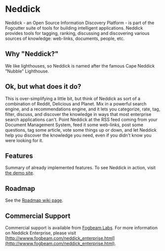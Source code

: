 Neddick
========

Neddick - an Open Source Information Discovery Platform -  is part of the Fogcutter suite of tools for building intelligent applications. Neddick provides tools for tagging, ranking, discussing and discovering various sources of knowledge: web-links, documents, people, etc.

Why "Neddick?"
----------------

We like lighthouses, so Neddick is named after the famous Cape Neddick "Nubble" Lighthouse.

Ok, but what does it do?
--------------------------

This is over-simplifying a little bit, but think of Neddick as sort of a combination of Reddit, Delicious and Planet. Mix in a powerful search engine, and a recommendations engine, and it lets you categorize, rate, tag, filter, discuss, and discover the knowledge in ways that most enterprise search applications can't. Point Neddick at the RSS feed coming from your Document Management System, feed it some web-links, post some questions, tag some article, vote some things up or down, and let Neddick help you discover the knowledge you need, even if you didn't know you were looking for it.

Features
----------

Summary of already implemented features. To see Neddick in action, visit [the demo site](http://demo.fogbeam.org:8080/neddick1/).


Roadmap
----------

See the [Roadmap wiki page](http://code.google.com/p/neddick/wiki/Roadmap).

Commercial Support
------------------

Commercial support is available from [Fogbeam Labs](http://www.fogbeam.com).  For more information on
Neddick Enterprise, please visit [http://wwww.fogbeam.com/neddick_enterprise.html](http://wwww.fogbeam.com/neddick_enterprise.html).

